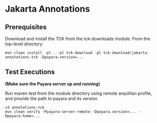 # Jakarta Annotations

## Prerequisites
Download and install the TCK from the tck-downloads module. From the top-level directory:

`mvn clean install -pl . -pl tck-download -pl tck-download/jakarta-annotations-tck -Dpayara.version=...`

## Test Executions
**(Make sure the Payara server up and running)**

Run maven test from the module directory using remote arquillian profile, and provide the path to payara and its version

```
cd annotations-tck
mvn clean verify -Ppayara-server-remote -Dpayara.version=... -Dpayara.home=...
```